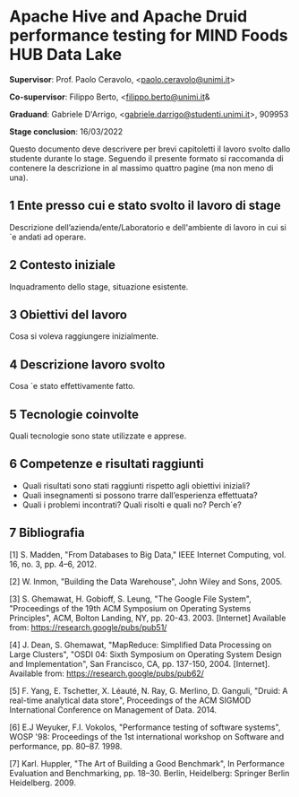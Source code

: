 # Apache Hive and Apache Druid performance testing for MIND Foods HUB Data Lake

**Supervisor**: Prof. Paolo Ceravolo, &lt;paolo.ceravolo@unimi.it&gt;

**Co-supervisor**: Filippo Berto, &lt;filippo.berto@unimi.it&

**Graduand**: Gabriele D'Arrigo, &lt;gabriele.darrigo@studenti.unimi.it&gt;, 909953

**Stage conclusion**: 16/03/2022

Questo documento deve descrivere per brevi capitoletti il lavoro svolto dallo studente durante lo stage. Seguendo il presente formato si raccomanda di contenere la descrizione in al massimo quattro pagine (ma non meno di una).

## 1 Ente presso cui  e stato svolto il lavoro di stage
Descrizione dell’azienda/ente/Laboratorio e dell'ambiente di lavoro in cui si `e andati ad operare.

## 2 Contesto iniziale
Inquadramento dello stage, situazione esistente.

## 3 Obiettivi del lavoro
Cosa si voleva raggiungere inizialmente.

## 4 Descrizione lavoro svolto
Cosa `e stato effettivamente fatto.

## 5 Tecnologie coinvolte
Quali tecnologie sono state utilizzate e apprese.

## 6 Competenze e risultati raggiunti
- Quali risultati sono stati raggiunti rispetto agli obiettivi iniziali?
- Quali insegnamenti si possono trarre dall’esperienza effettuata?
- Quali i problemi incontrati? Quali risolti e quali no? Perch´e?

## 7 Bibliografia
[1] S. Madden, "From Databases to Big Data," IEEE Internet Computing, vol. 16, no. 3, pp. 4–6, 2012.

[2] W. Inmon, "Building the Data Warehouse", John Wiley and Sons, 2005.

[3] S. Ghemawat, H. Gobioff, S. Leung, "The Google File System", "Proceedings of the 19th ACM Symposium on Operating Systems Principles", ACM, Bolton Landing, NY, pp. 20-43. 2003. [Internet] Available from: https://research.google/pubs/pub51/

[4] J. Dean, S. Ghemawat, "MapReduce: Simplified Data Processing on Large Clusters", "OSDI 04: Sixth Symposium on Operating System Design and Implementation", San Francisco, CA, pp. 137-150, 2004. [Internet]. Available from: https://research.google/pubs/pub62/

[5] F. Yang, E. Tschetter, X. Léauté, N. Ray, G. Merlino, D. Ganguli, "Druid: A real-time analytical data store", Proceedings of the ACM SIGMOD International Conference on Management of Data. 2014.

[6] E.J Weyuker, F.I. Vokolos, "Performance testing of software systems", WOSP '98: Proceedings of the 1st international workshop on Software and performance, pp. 80–87. 1998.

[7] Karl. Huppler, "The Art of Building a Good Benchmark", In Performance Evaluation and Benchmarking, pp. 18–30.  Berlin, Heidelberg: Springer Berlin Heidelberg. 2009.